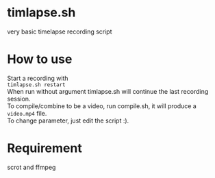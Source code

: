 # timlapse.sh
very basic timelapse recording script

# How to use
Start a recording with   
`timlapse.sh restart`  
When run without argument timlapse.sh will continue the last recording session.  
To compile/combine to be a video, run compile.sh, it will produce a `video.mp4` file.  
To change parameter, just edit the script :).

# Requirement
scrot and ffmpeg
